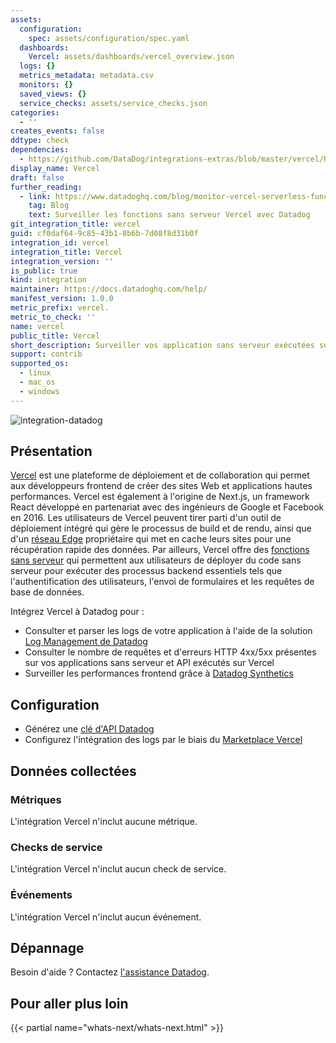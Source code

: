 ```yaml
---
assets:
  configuration:
    spec: assets/configuration/spec.yaml
  dashboards:
    Vercel: assets/dashboards/vercel_overview.json
  logs: {}
  metrics_metadata: metadata.csv
  monitors: {}
  saved_views: {}
  service_checks: assets/service_checks.json
categories:
  - ''
creates_events: false
ddtype: check
dependencies:
  - https://github.com/DataDog/integrations-extras/blob/master/vercel/README.md
display_name: Vercel
draft: false
further_reading:
  - link: https://www.datadoghq.com/blog/monitor-vercel-serverless-functions-with-datadog/
    tag: Blog
    text: Surveiller les fonctions sans serveur Vercel avec Datadog
git_integration_title: vercel
guid: cf0daf64-9c85-43b1-8b6b-7d08f8d31b0f
integration_id: vercel
integration_title: Vercel
integration_version: ''
is_public: true
kind: integration
maintainer: https://docs.datadoghq.com/help/
manifest_version: 1.0.0
metric_prefix: vercel.
metric_to_check: ''
name: vercel
public_title: Vercel
short_description: Surveiller vos application sans serveur exécutées sur Vercel
support: contrib
supported_os:
  - linux
  - mac_os
  - windows
---
```

![integration-datadog][1]

## Présentation

[Vercel][2] est une plateforme de déploiement et de collaboration qui permet aux développeurs frontend de créer des sites Web et applications hautes performances. Vercel est également à l'origine de Next.js, un framework React développé en partenariat avec des ingénieurs de Google et Facebook en 2016. Les utilisateurs de Vercel peuvent tirer parti d'un outil de déploiement intégré qui gère le processus de build et de rendu, ainsi que d'un [réseau Edge][3] propriétaire qui met en cache leurs sites pour une récupération rapide des données. Par ailleurs, Vercel offre des [fonctions sans serveur][4] qui permettent aux utilisateurs de déployer du code sans serveur pour exécuter des processus backend essentiels tels que l'authentification des utilisateurs, l'envoi de formulaires et les requêtes de base de données.

Intégrez Vercel à Datadog pour :

* Consulter et parser les logs de votre application à l'aide de la solution [Log Management de Datadog][5]
* Consulter le nombre de requêtes et d'erreurs HTTP 4xx/5xx présentes sur vos applications sans serveur et API exécutés sur Vercel
* Surveiller les performances frontend grâce à [Datadog Synthetics][6]

## Configuration


* Générez une [clé d'API Datadog][7]
* Configurez l'intégration des logs par le biais du [Marketplace Vercel][8]

## Données collectées

### Métriques

L'intégration Vercel n'inclut aucune métrique.

### Checks de service

L'intégration Vercel n'inclut aucun check de service.

### Événements

L'intégration Vercel n'inclut aucun événement.

## Dépannage

Besoin d'aide ? Contactez [l'assistance Datadog][8].

## Pour aller plus loin

{{< partial name="whats-next/whats-next.html" >}}

[1]: https://raw.githubusercontent.com/DataDog/integrations-extras/master/vercel/images/logo-full-black.png
[2]: https://vercel.com/
[3]: https://vercel.com/docs/edge-network/overview
[4]: https://vercel.com/docs/serverless-functions/introduction
[5]: /fr/logs/
[6]: /fr/synthetics/
[7]: https://app.datadoghq.com/organization-settings/api-keys
[8]: https://vercel.com/integrations/datadog-logs